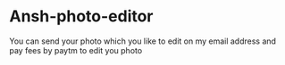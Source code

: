 # Ansh-photo-editor
You can send your photo which you like to edit on my email address and pay fees by paytm to edit you photo
